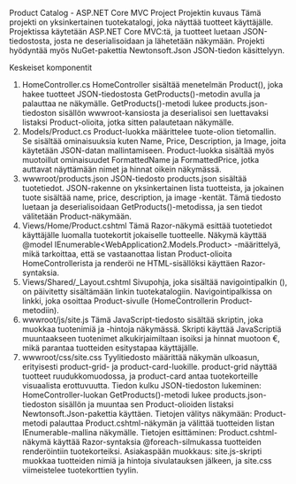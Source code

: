 Product Catalog - ASP.NET Core MVC Project
Projektin kuvaus
Tämä projekti on yksinkertainen tuotekatalogi, joka näyttää tuotteet käyttäjälle. Projektissa käytetään ASP.NET Core MVC:tä, ja tuotteet luetaan JSON-tiedostosta, josta ne deserialisoidaan ja lähetetään näkymään. Projekti hyödyntää myös NuGet-pakettia Newtonsoft.Json JSON-tiedon käsittelyyn.

Keskeiset komponentit
1. HomeController.cs
HomeController sisältää menetelmän Product(), joka hakee tuotteet JSON-tiedostosta GetProducts()-metodin avulla ja palauttaa ne näkymälle.
GetProducts()-metodi lukee products.json-tiedoston sisällön wwwroot-kansiosta ja deserialisoi sen luettavaksi listaksi Product-olioita, jotka sitten palautetaan näkymälle.
2. Models/Product.cs
Product-luokka määrittelee tuote-olion tietomallin. Se sisältää ominaisuuksia kuten Name, Price, Description, ja Image, joita käytetään JSON-datan mallintamiseen.
Product-luokka sisältää myös muotoillut ominaisuudet FormattedName ja FormattedPrice, jotka auttavat näyttämään nimet ja hinnat oikein näkymässä.
3. wwwroot/products.json
JSON-tiedosto products.json sisältää tuotetiedot. JSON-rakenne on yksinkertainen lista tuotteista, ja jokainen tuote sisältää name, price, description, ja image -kentät.
Tämä tiedosto luetaan ja deserialisoidaan GetProducts()-metodissa, ja sen tiedot välitetään Product-näkymään.
4. Views/Home/Product.cshtml
Tämä Razor-näkymä esittää tuotetiedot käyttäjälle luomalla tuotekortit jokaiselle tuotteelle.
Näkymä käyttää @model IEnumerable<WebApplication2.Models.Product> -määrittelyä, mikä tarkoittaa, että se vastaanottaa listan Product-olioita HomeControllerista ja renderöi ne HTML-sisällöksi käyttäen Razor-syntaksia.
5. Views/Shared/_Layout.cshtml
Sivupohja, joka sisältää navigointipalkin (<navbar>), on päivitetty sisältämään linkin tuotekatalogiin. Navigointipalkissa on linkki, joka osoittaa Product-sivulle (HomeControllerin Product-metodiin).
6. wwwroot/js/site.js
Tämä JavaScript-tiedosto sisältää skriptin, joka muokkaa tuotenimiä ja -hintoja näkymässä.
Skripti käyttää JavaScriptiä muuntaakseen tuotenimet alkukirjaimiltaan isoiksi ja hinnat muotoon €, mikä parantaa tuotteiden esitystapaa käyttäjälle.
7. wwwroot/css/site.css
Tyylitiedosto määrittää näkymän ulkoasun, erityisesti product-grid- ja product-card-luokille.
product-grid näyttää tuotteet ruudukkomuodossa, ja product-card antaa tuotekorteille visuaalista erottuvuutta.
Tiedon kulku
JSON-tiedoston lukeminen: HomeController-luokan GetProducts()-metodi lukee products.json-tiedoston sisällön ja muuntaa sen Product-olioiden listaksi Newtonsoft.Json-pakettia käyttäen.
Tietojen välitys näkymään: Product-metodi palauttaa Product.cshtml-näkymän ja välittää tuotteiden listan IEnumerable<Product>-mallina näkymälle.
Tietojen esittäminen: Product.cshtml-näkymä käyttää Razor-syntaksia @foreach-silmukassa tuotteiden renderöintiin tuotekorteiksi.
Asiakaspään muokkaus: site.js-skripti muokkaa tuotteiden nimiä ja hintoja sivulatauksen jälkeen, ja site.css viimeistelee tuotekorttien tyylin.
